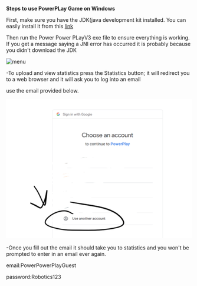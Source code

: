 ﻿**Steps to use PowerPLay Game on Windows**

First, make sure you have the JDK(java development kit installed. You can easily install it from this [link](https://download.oracle.com/java/19/latest/jdk-19_windows-x64_bin.exe)

Then run the Power Power PLayV3 exe file to ensure everything is working. If you get a message saying a JNI error has occurred it is probably because you didn't download the JDK

![menu](https://raw.githubusercontent.com/Books4life01/PowerPowerPlay/master/menu.png)

-To upload and view statistics press the Statistics button; it will redirect you to a web browser and it will ask you to log into an email

use the email provided below.

![](login.png)

-Once you fill out the email it should take you to statistics and you won't be prompted to enter in an email ever again.

email:PowerPowerPlayGuest

password:Robotics123

